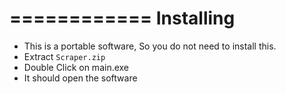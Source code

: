 ============
Installing
============

- This is a portable software, So you do not need to install this.
- Extract ``Scraper.zip`` 
- Double Click on main.exe
- It should open the software
